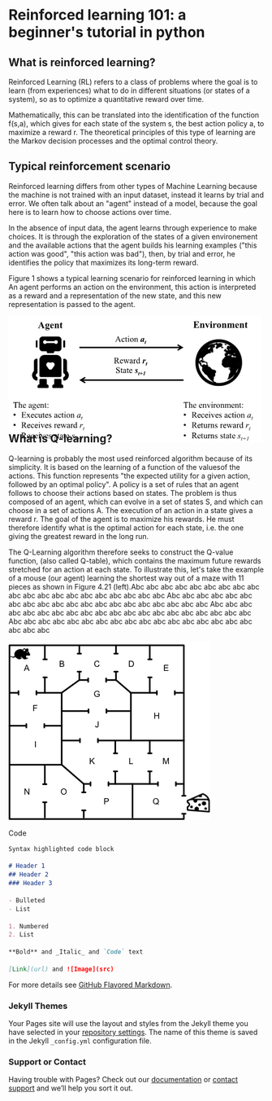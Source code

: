 # Reinforced learning 101: a beginner's tutorial in python

## What is reinforced learning?

Reinforced Learning (RL) refers to a class of problems where the goal is to learn (from experiences) what to do in 
different situations (or states of a system), so as to optimize a quantitative reward over time.

Mathematically, this can be translated into the identification of the function f(s,a), which gives for each state of the 
system s, the best action policy a, to maximize a reward r. The theoretical principles of this type of learning are the 
Markov decision processes and the optimal control theory.

## Typical reinforcement scenario

Reinforced learning differs from other types of Machine Learning because the machine is not trained with an input 
dataset, instead it learns by trial and error. We often talk about an "agent" instead of a model, because the goal here 
is to learn how to choose actions over time. 

In the absence of input data, the agent learns through experience to make 
choices. It is through the exploration of the states of a given environement and the available actions that the agent 
builds his learning examples ("this action was good", "this action was bad"), then, by trial and error, he identifies 
the policy that maximizes its long-term reward.

Figure 1 shows a typical learning scenario for reinforced learning in which An agent performs an action on 
the environment, this action is interpreted as a reward and a representation of the new state, and this new 
representation is passed to the agent.

<div style="width:500px; height:200px">

![fig1](./images/fig_agent_and_environment.png)

</div>


## What is Q-learning?

Q-learning is probably the most used reinforced algorithm because of its simplicity. It is based on the learning of a 
function of the values ​​of the actions. This function represents "the expected utility for a given action, followed by an 
optimal policy". A policy is a set of rules that an agent follows to choose their actions based on states. The problem 
is thus composed of an agent, which can evolve in a set of states S, and which can choose in a set of actions A. The 
execution of an action in a state gives a reward r. The goal of the agent is to maximize his rewards. He must therefore 
identify what is the optimal action for each state, i.e. the one giving the greatest reward in the long run.

The Q-Learning algorithm therefore seeks to construct the Q-value function, (also called Q-table), which contains the maximum future rewards stretched for an action at each state. To illustrate this, let's take the example of a mouse (our agent) learning the shortest way out of a maze with 11 pieces as shown in Figure 4.21 (left).Abc abc abc abc abc abc abc abc abc abc abc abc abc abc abc abc abc abc abc abc
Abc abc abc abc abc abc abc abc abc abc abc abc abc abc abc abc abc abc abc abc
Abc abc abc abc abc abc abc abc abc abc abc abc abc abc abc abc abc abc abc abc
Abc abc abc abc abc abc abc abc abc abc abc abc abc abc abc abc abc abc abc abc


![alt text](./images/fig1.png "Logo Title Text 1")



Code

```markdown
Syntax highlighted code block

# Header 1
## Header 2
### Header 3

- Bulleted
- List

1. Numbered
2. List

**Bold** and _Italic_ and `Code` text

[Link](url) and ![Image](src)
```

For more details see [GitHub Flavored Markdown](https://guides.github.com/features/mastering-markdown/).

### Jekyll Themes

Your Pages site will use the layout and styles from the Jekyll theme you have selected in your [repository settings](https://github.com/simontamayo/tutorial_rl/settings). The name of this theme is saved in the Jekyll `_config.yml` configuration file.

### Support or Contact

Having trouble with Pages? Check out our [documentation](https://help.github.com/categories/github-pages-basics/) or [contact support](https://github.com/contact) and we’ll help you sort it out.
